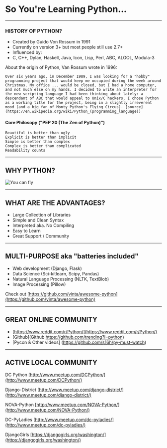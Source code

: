 # So You're Learning Python... 

***

### HISTORY OF PYTHON?

* Created by Guido Von Rossum in 1991
* Currently on version 3+ but most people still use 2.7+
* Influenced by:
* C, C++, Dylan, Haskell, Java, Icon, Lisp, Perl, ABC, ALGOL, Modula-3

About the origin of Python, Van Rossum wrote in 1996: 
    
    Over six years ago, in December 1989, I was looking for a "hobby" programming project that would keep me occupied during the week around Christmas. My office ... would be closed, but I had a home computer, and not much else on my hands. I decided to write an interpreter for the new scripting language I had been thinking about lately: a descendant of ABC that would appeal to Unix/C hackers. I chose Python as a working title for the project, being in a slightly irreverent mood (and a big fan of Monty Python's Flying Circus). [source](https://en.wikipedia.org/wiki/Python_(programming_language))

#### Core Philosopy ("PEP 20 (The Zen of Python)")

    Beautiful is better than ugly
    Explicit is better than implicit
    Simple is better than complex
    Complex is better than complicated
    Readability counts

****

## WHY PYTHON?

![You can fly](https://imgs.xkcd.com/comics/python.png)

***

## WHAT ARE THE ADVANTAGES?

* Large Collection of Libraries
* Simple and Clean Syntax
* Interpreted aka. No Compiling
* Easy to Learn
* Great Support / Community

***

## MULTI-PURPOSE aka "batteries included"

* Web development (Django, Flask)
* Data Science (Sci-kitlearn, Scipy, Pandas)
* Natural Language Processing (NLTK, TextBlob)
* Image Processing (Pillow)

Check out [https://github.com/vinta/awesome-python](https://github.com/vinta/awesome-python)

***

## GREAT ONLINE COMMUNITY

* [https://www.reddit.com/r/Python/](https://www.reddit.com/r/Python/)
* [Github](Github https://github.com/trending?l=python)
* [Pycon & Other videos] (https://github.com/s16h/py-must-watch)

***

## ACTIVE LOCAL COMMUNITY

DC Python 
[http://www.meetup.com/DCPython/](http://www.meetup.com/DCPython/)

Django-District
[http://www.meetup.com/django-district/](http://www.meetup.com/django-district/)

NOVA-Python
[http://www.meetup.com/NOVA-Python/](http://www.meetup.com/NOVA-Python/)

DC-PyLadies 
[http://www.meetup.com/dc-pyladies/](http://www.meetup.com/dc-pyladies/)

DjangoGirls
[https://djangogirls.org/washington/](https://djangogirls.org/washington/)







